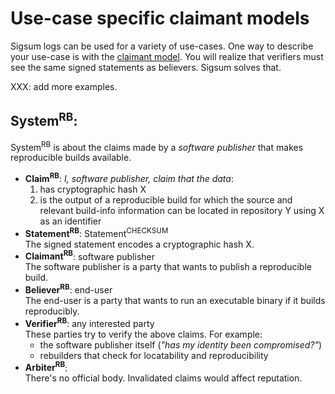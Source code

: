 # Use-case specific claimant models
Sigsum logs can be used for a variety of use-cases.  One way to describe your
use-case is with the
	[claimant model](https://github.com/google/trillian/blob/master/docs/claimantmodel/CoreModel.md).
You will realize that verifiers must see the same signed statements as believers.
Sigsum solves that.

XXX: add more examples.

## **System<sup>RB</sup>**:
System<sup>RB</sup> is about the claims made by a _software publisher_ that
makes reproducible builds available.
* **Claim<sup>RB</sup>**:
	_I, software publisher, claim that the data_:
	1. has cryptographic hash X
	2. is the output of a reproducible build for which the source and relevant
	build-info information can be located in repository Y using X as an identifier
* **Statement<sup>RB</sup>**: Statement<sup>CHECKSUM</sup><br>
	The signed statement encodes a cryptographic hash X.
* **Claimant<sup>RB</sup>**: software publisher<br>
	The software publisher is a party that wants to publish a reproducible
	build.
* **Believer<sup>RB</sup>**: end-user<br>
	The end-user is a party that wants to run an executable binary if it
	builds reproducibly.
* **Verifier<sup>RB</sup>**: any interested party<br>
	These parties try to verify the above claims.  For example:
	* the software publisher itself (_"has my identity been compromised?"_)
	* rebuilders that check for locatability and reproducibility
* **Arbiter<sup>RB</sup>**:<br>
    There's no official body.  Invalidated claims would affect reputation.
